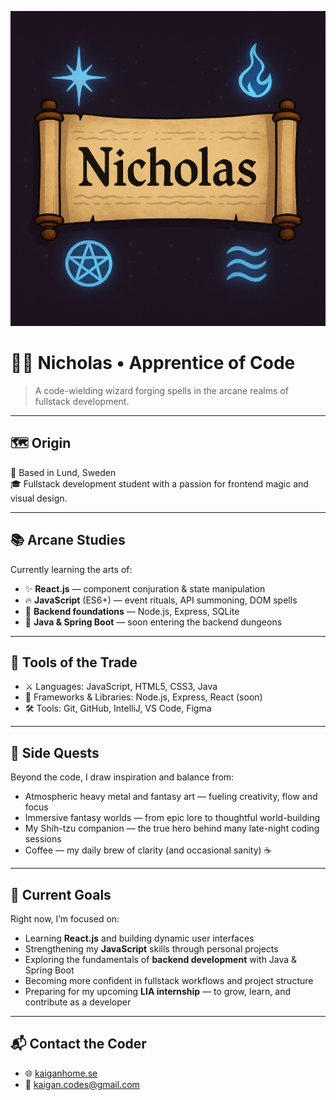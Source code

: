 <p align="center">
  <img src="https://github.com/kaigan94/kaigan94/blob/main/name-banner.png?raw=true" alt="Nicholas scroll banner" width="600"/>
</p>

# 🧙‍♂️ Nicholas • Apprentice of Code

> A code-wielding wizard forging spells in the arcane realms of fullstack development.

---

## 🗺️ Origin  
📍 Based in Lund, Sweden  
🎓 Fullstack development student with a passion for frontend magic and visual design.

---

## 📚 Arcane Studies  
Currently learning the arts of:  
- ✨ **React.js** — component conjuration & state manipulation  
- 🔥 **JavaScript** (ES6+) — event rituals, API summoning, DOM spells  
- 🧱 **Backend foundations** — Node.js, Express, SQLite  
- 🐉 **Java & Spring Boot** — soon entering the backend dungeons  

---

## 🧪 Tools of the Trade  
- ⚔️ Languages: JavaScript, HTML5, CSS3, Java  
- 🧰 Frameworks & Libraries: Node.js, Express, React (soon)  
- 🛠️ Tools: Git, GitHub, IntelliJ, VS Code, Figma  

---

## 📜 Side Quests  
Beyond the code, I draw inspiration and balance from:  
- Atmospheric heavy metal and fantasy art — fueling creativity, flow and focus  
- Immersive fantasy worlds — from epic lore to thoughtful world-building  
- My Shih-tzu companion — the true hero behind many late-night coding sessions  
- Coffee — my daily brew of clarity (and occasional sanity) ☕

---

## 🎯 Current Goals  
Right now, I’m focused on:  
- Learning **React.js** and building dynamic user interfaces  
- Strengthening my **JavaScript** skills through personal projects  
- Exploring the fundamentals of **backend development** with Java & Spring Boot  
- Becoming more confident in fullstack workflows and project structure  
- Preparing for my upcoming **LIA internship** — to grow, learn, and contribute as a developer  

---

## 📬 Contact the Coder  
- 🌐 [kaiganhome.se](https://www.kaiganhome.se/)  
- 📧 [kaigan.codes@gmail.com](mailto:kaigan.codes@gmail.com)
